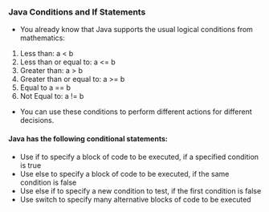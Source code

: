 ### Java Conditions and If Statements
* You already know that Java supports the usual logical conditions from mathematics:

1. Less than: a < b
2. Less than or equal to: a <= b
3. Greater than: a > b
4. Greater than or equal to: a >= b
5. Equal to a == b
6. Not Equal to: a != b

- You can use these conditions to perform different actions for different decisions.

#### Java has the following conditional statements:

- Use if to specify a block of code to be executed, if a specified condition is true
- Use else to specify a block of code to be executed, if the same condition is false
- Use else if to specify a new condition to test, if the first condition is false
- Use switch to specify many alternative blocks of code to be executed